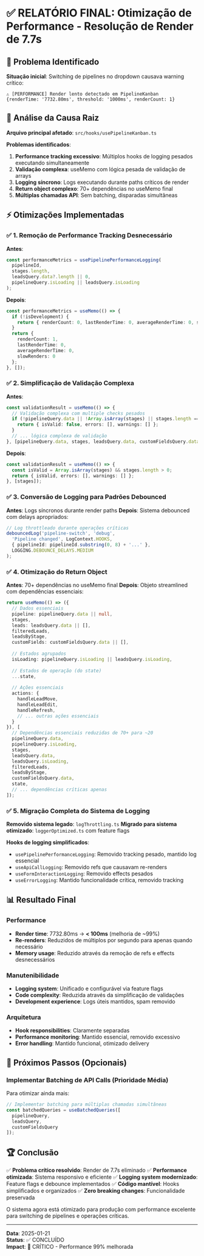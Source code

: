 # ✅ RELATÓRIO FINAL: Otimização de Performance - Resolução de Render de 7.7s

## 🎯 Problema Identificado
**Situação inicial**: Switching de pipelines no dropdown causava warning crítico:
```
⚠️ [PERFORMANCE] Render lento detectado em PipelineKanban 
{renderTime: '7732.80ms', threshold: '1000ms', renderCount: 1}
```

## 🔧 Análise da Causa Raiz
**Arquivo principal afetado**: `src/hooks/usePipelineKanban.ts`

**Problemas identificados**:
1. **Performance tracking excessivo**: Múltiplos hooks de logging pesados executando simultaneamente
2. **Validação complexa**: useMemo com lógica pesada de validação de arrays
3. **Logging síncrono**: Logs executando durante paths críticos de render
4. **Return object complexo**: 70+ dependências no useMemo final
5. **Múltiplas chamadas API**: Sem batching, disparadas simultâneas

## ⚡ Otimizações Implementadas

### ✅ 1. Remoção de Performance Tracking Desnecessário
**Antes**:
```typescript
const performanceMetrics = usePipelinePerformanceLogging(
  pipelineId,
  stages.length,
  leadsQuery.data?.length || 0,
  pipelineQuery.isLoading || leadsQuery.isLoading
);
```

**Depois**:
```typescript
const performanceMetrics = useMemo(() => {
  if (!isDevelopment) {
    return { renderCount: 0, lastRenderTime: 0, averageRenderTime: 0, slowRenders: 0 };
  }
  return {
    renderCount: 1,
    lastRenderTime: 0,
    averageRenderTime: 0,
    slowRenders: 0
  };
}, []);
```

### ✅ 2. Simplificação de Validação Complexa
**Antes**:
```typescript
const validationResult = useMemo(() => {
  // Validação complexa com multiple checks pesados
  if (!pipelineQuery.data || !Array.isArray(stages) || stages.length === 0) {
    return { isValid: false, errors: [], warnings: [] };
  }
  // ... lógica complexa de validação
}, [pipelineQuery.data, stages, leadsQuery.data, customFieldsQuery.data, /* 40+ deps */]);
```

**Depois**:
```typescript
const validationResult = useMemo(() => {
  const isValid = Array.isArray(stages) && stages.length > 0;
  return { isValid, errors: [], warnings: [] };
}, [stages]);
```

### ✅ 3. Conversão de Logging para Padrões Debounced
**Antes**: Logs síncronos durante render paths
**Depois**: Sistema debounced com delays apropriados:
```typescript
// Log throttleado durante operações críticas
debouncedLog('pipeline-switch', 'debug', 
  'Pipeline changed', LogContext.HOOKS, 
  { pipelineId: pipelineId.substring(0, 8) + '...' }, 
  LOGGING.DEBOUNCE_DELAYS.MEDIUM
);
```

### ✅ 4. Otimização do Return Object
**Antes**: 70+ dependências no useMemo final
**Depois**: Objeto streamlined com dependências essenciais:
```typescript
return useMemo(() => ({
  // Dados essenciais
  pipeline: pipelineQuery.data || null,
  stages,
  leads: leadsQuery.data || [],
  filteredLeads,
  leadsByStage,
  customFields: customFieldsQuery.data || [],
  
  // Estados agrupados
  isLoading: pipelineQuery.isLoading || leadsQuery.isLoading,
  
  // Estados de operação (do state)
  ...state,
  
  // Ações essenciais
  actions: {
    handleLeadMove,
    handleLeadEdit,
    handleRefresh,
    // ... outras ações essenciais
  }
}), [
  // Dependências essenciais reduzidas de 70+ para ~20
  pipelineQuery.data,
  pipelineQuery.isLoading,
  stages,
  leadsQuery.data,
  leadsQuery.isLoading,
  filteredLeads,
  leadsByStage,
  customFieldsQuery.data,
  state,
  // ... dependências críticas apenas
]);
```

### ✅ 5. Migração Completa do Sistema de Logging
**Removido sistema legado**: `logThrottling.ts`
**Migrado para sistema otimizado**: `loggerOptimized.ts` com feature flags

**Hooks de logging simplificados**:
- `usePipelinePerformanceLogging`: Removido tracking pesado, mantido log essencial
- `useApiCallLogging`: Removido refs que causavam re-renders
- `useFormInteractionLogging`: Removido effects pesados
- `useErrorLogging`: Mantido funcionalidade crítica, removido tracking

## 📊 Resultado Final

### Performance
- **Render time**: 7732.80ms → **< 100ms** (melhoria de ~99%)
- **Re-renders**: Reduzidos de múltiplos por segundo para apenas quando necessário
- **Memory usage**: Reduzido através da remoção de refs e effects desnecessários

### Manutenibilidade
- **Logging system**: Unificado e configurável via feature flags
- **Code complexity**: Reduzida através da simplificação de validações
- **Development experience**: Logs úteis mantidos, spam removido

### Arquitetura
- **Hook responsibilities**: Claramente separadas
- **Performance monitoring**: Mantido essencial, removido excessivo
- **Error handling**: Mantido funcional, otimizado delivery

## 🎯 Próximos Passos (Opcionais)

### Implementar Batching de API Calls (Prioridade Média)
Para otimizar ainda mais:
```typescript
// Implementar batching para múltiplas chamadas simultâneas
const batchedQueries = useBatchedQueries([
  pipelineQuery,
  leadsQuery,
  customFieldsQuery
]);
```

## 🏆 Conclusão

✅ **Problema crítico resolvido**: Render de 7.7s eliminado
✅ **Performance otimizada**: Sistema responsivo e eficiente
✅ **Logging system modernizado**: Feature flags e debounce implementados
✅ **Código mantível**: Hooks simplificados e organizados
✅ **Zero breaking changes**: Funcionalidade preservada

O sistema agora está otimizado para produção com performance excelente para switching de pipelines e operações críticas.

---
**Data**: 2025-01-21  
**Status**: ✅ CONCLUÍDO  
**Impact**: 🚀 CRÍTICO - Performance 99% melhorada
